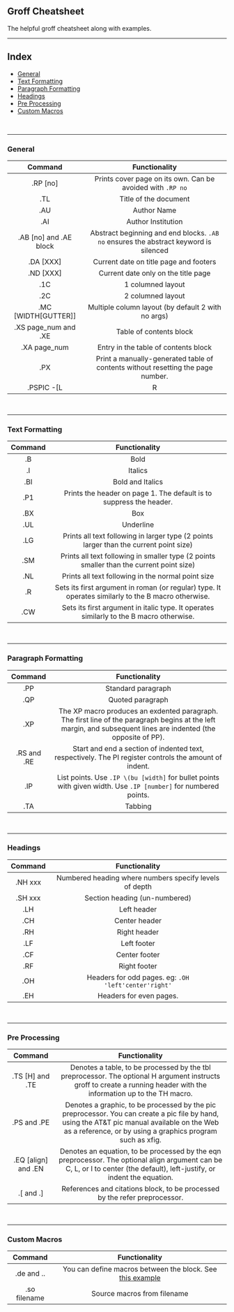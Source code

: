 ## Groff Cheatsheet
The helpful groff cheatsheet along with examples.

---

## Index

* [General](#general)
* [Text Formatting](#text-formatting)
* [Paragraph Formatting](#paragraph-formatting)
* [Headings](#headings)
* [Pre Processing](#pre-processing)
* [Custom Macros](#custom-macros)

<br>

---

### General
| Command | Functionality |
|:-------:|:-------------:|
| .RP [no] | Prints cover page on its own. Can be avoided with `.RP no` |
| .TL | Title of the document |
| .AU | Author Name |
| .AI | Author Institution |
| .AB [no] and .AE block | Abstract beginning and end blocks. `.AB no` ensures the abstract keyword is silenced |
| .DA [XXX] | Current date on title page and footers |
| .ND [XXX] | Current date only on the title page |
| .1C | 1 columned layout |
| .2C | 2 columned layout |
| .MC [WIDTH[GUTTER]] | Multiple column layout (by default 2 with no args) |
| .XS page_num and .XE | Table of contents block |
| .XA page_num | Entry in the table of contents block |
| .PX | Print a manually-generated table of contents without resetting the page number. |
| .PSPIC -[L|R|C|I n] [width[Height]] filename.eps | Insert a post script image into groff. |

<br>

---

### Text Formatting

| Command | Functionality |
|:-------:|:-------------:|
| .B | Bold |
| .I | Italics |
| .BI | Bold and Italics |
| .P1 | Prints the header on page 1. The default is to suppress the header. |
| .BX | Box |
| .UL | Underline |
| .LG | Prints all text following in larger type (2 points larger than the current point size) |
| .SM | Prints all text following in smaller type (2 points smaller than the current point size) |
| .NL | Prints all text following in the normal point size |
| .R | Sets its first argument in roman (or regular) type. It operates similarly to the B macro otherwise. |
| .CW | Sets its first argument in italic type. It operates similarly to the B macro otherwise. |

<br>

---

### Paragraph Formatting

| Command | Functionality |
|:-------:|:-------------:|
| .PP | Standard paragraph |
| .QP | Quoted paragraph |
| .XP | The XP macro produces an exdented paragraph. The first line of the paragraph begins at the left margin, and subsequent lines are indented (the opposite of PP). |
| .RS and .RE | Start and end a section of indented text, respectively. The PI register controls the amount of indent. |
| .IP | List points. Use `.IP \(bu [width]` for bullet points with given width. Use `.IP [number]` for numbered points. |
| .TA | Tabbing |

<br>

---

### Headings

| Command | Functionality |
|:-------:|:-------------:|
| .NH xxx | Numbered heading where numbers specify levels of depth |
| .SH xxx | Section heading (un-numbered) |
| .LH | Left header |
| .CH | Center header |
| .RH | Right header |
| .LF | Left footer |
| .CF | Center footer |
| .RF | Right footer |
| .OH | Headers for odd pages. eg: `.OH 'left'center'right'` |
| .EH | Headers for even pages. |

<br>

---

### Pre Processing
| Command | Functionality |
|:-------:|:-------------:|
| .TS [H] and .TE | Denotes a table, to be processed by the tbl preprocessor. The optional H argument instructs groff to create a running header with the information up to the TH macro. |
| .PS and .PE | Denotes a graphic, to be processed by the pic preprocessor. You can create a pic file by hand, using the AT&T pic manual available on the Web as a reference, or by using a graphics program such as xfig. |
| .EQ [align] and .EN | Denotes an equation, to be processed by the eqn preprocessor. The optional align argument can be C, L, or I to center (the default), left-justify, or indent the equation. |
| .[ and .] | References and citations block, to be processed by the refer preprocessor. |

<br>

---

### Custom Macros

| Command | Functionality |
|:-------:|:-------------:|
| .de and .. | You can define macros between the block. See [this example](./examples/double_column_research_paper.ms) |
| .so filename | Source macros from filename |
